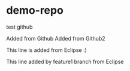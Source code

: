 # demo-repo
test github

Added from Github
Added from Github2

This line is added from Eclipse :)

This line added by feature1 branch from Eclipse
